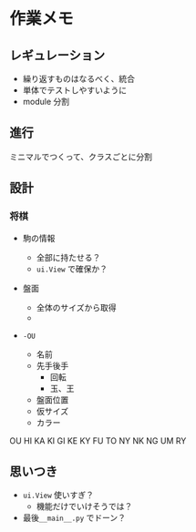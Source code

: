 # 作業メモ




## レギュレーション


- 繰り返すものはなるべく、統合
- 単体でテストしやすいように
- module 分割


## 進行

ミニマルでつくって、クラスごとに分割


## 設計

### 将棋

- 駒の情報
  - 全部に持たせる？
  - `ui.View` で確保か？
- 盤面
  - 全体のサイズから取得
  - 



- `-OU`
  - 名前
  - 先手後手
    - 回転
    - 玉、王
  - 盤面位置
  - 仮サイズ
  - カラー

OU
HI
KA
KI
GI
KE
KY
FU
TO
NY
NK
NG
UM
RY


## 思いつき

- `ui.View` 使いすぎ？
  - 機能だけでいけそうでは？
- 最後`__main__.py` でドーン？

